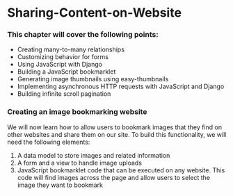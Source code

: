 # Sharing-Content-on-Website

<h3>This chapter will cover the following points:</h3>

- Creating many-to-many relationships
- Customizing behavior for forms
- Using JavaScript with Django
- Building a JavaScript bookmarklet
- Generating image thumbnails using easy-thumbnails
- Implementing asynchronous HTTP requests with JavaScript and Django
- Building infinite scroll pagination

<h3>Creating an image bookmarking website</h3>

We will now learn how to allow users to bookmark images that they find on other websites and share them on our site. To build this functionality, we will need the following elements:

1. A data model to store images and related information
2. A form and a view to handle image uploads
3. JavaScript bookmarklet code that can be executed on any website. This code will find images
across the page and allow users to select the image they want to bookmark
